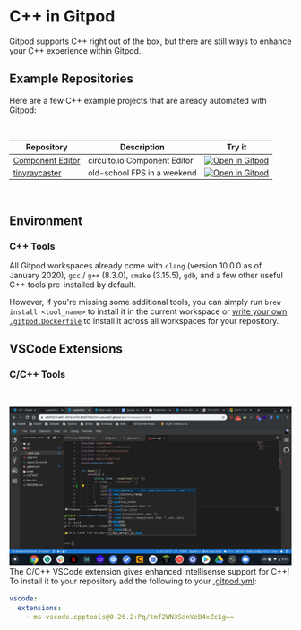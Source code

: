 # C++ in Gitpod

Gitpod supports C++ right out of the box, but there are still ways to enhance your C++ experience within Gitpod.

## Example Repositories

Here are a few C++ example projects that are already automated with Gitpod:

<br>

<div class="table-container">

| Repository | Description | Try it |
|------|----------------|-----------|
|[Component Editor](https://github.com/Circuito-io/ComponentEditor) | circuito.io Component Editor | [![Open in Gitpod](https://gitpod.io/button/open-in-gitpod.svg)](https://gitpod.io/#https://github.com/Circuito-io/ComponentEditor)| |
| [tinyraycaster](https://github.com/ssloy/tinyraycaster) | old-school FPS in a weekend | [![Open in Gitpod](https://gitpod.io/button/open-in-gitpod.svg)](https://gitpod.io/#https://github.com/ssloy/tinyraycaster)|
</div>

<br>

## Environment

### C++ Tools

All Gitpod workspaces already come with `clang` (version 10.0.0 as of January 2020), `gcc` / `g++` (8.3.0), `cmake` (3.15.5), `gdb`, and a few other useful C++ tools pre-installed by default.

However, if you're missing some additional tools, you can simply run `brew install <tool_name>` to install it in the current workspace or [write your own `.gitpod.Dockerfile`](https://www.gitpod.io/docs/config-docker/#creating-docker-images-for-gitpod) to install it across all workspaces for your repository.

## VSCode Extensions

### C/C++ Tools

<br/>

![C++ Tools Extension example](images/cppTools.png)
The C/C++ VSCode extension gives enhanced intellisense support for C++! To install it to your repository add the following to your [.gitpod.yml](https://www.gitpod.io/docs/config-gitpod-file/):

```yaml
vscode:
  extensions:
    - ms-vscode.cpptools@0.26.2:Pq/tmf2WN3SanVzB4xZc1g==
```
